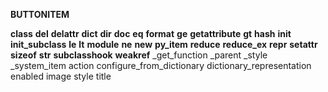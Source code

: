 **BUTTONITEM**

__class__
__del__
__delattr__
__dict__
__dir__
__doc__
__eq__
__format__
__ge__
__getattribute__
__gt__
__hash__
__init__
__init_subclass__
__le__
__lt__
__module__
__ne__
__new__
__py_item__
__reduce__
__reduce_ex__
__repr__
__setattr__
__sizeof__
__str__
__subclasshook__
__weakref__
_get_function
_parent
_style
_system_item
 action
 configure_from_dictionary
 dictionary_representation
 enabled
 image
 style
 title 